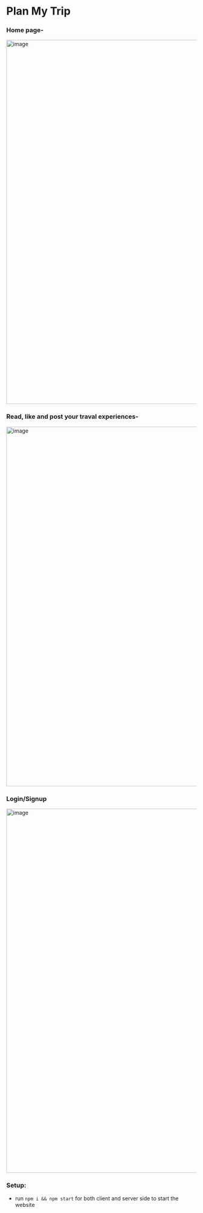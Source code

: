 # Plan My Trip
### Home page-
<img width="960" alt="image" src="https://user-images.githubusercontent.com/71789479/176948826-483de1fe-793e-4f0d-b8fe-190020ecdad5.png">

### Read, like and post your traval experiences-
<img width="948" alt="image" src="https://user-images.githubusercontent.com/71789479/176948989-9da8ac2d-acb5-46bc-8a0f-d2e967d5d39b.png">

### Login/Signup
<img width="960" alt="image" src="https://user-images.githubusercontent.com/71789479/176949040-b48b9377-978d-439e-bc0e-08110b2b8892.png">


### Setup:
- run ```npm i && npm start``` for both client and server side to start the website
